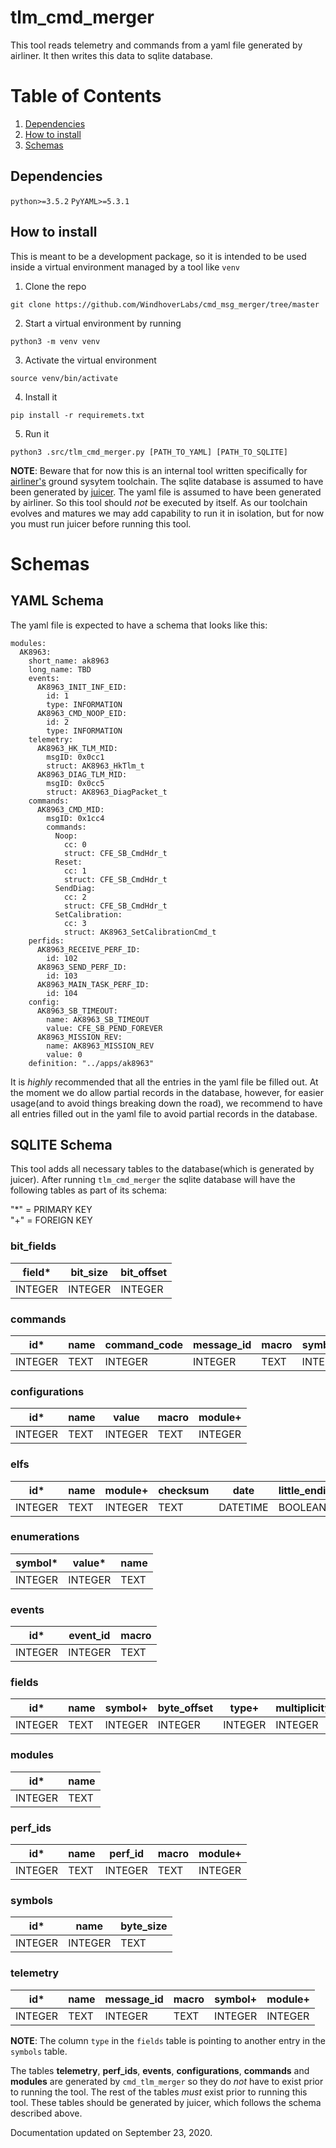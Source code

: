 # tlm_cmd_merger
This tool reads telemetry and commands from a yaml file generated by airliner. It then writes this data to sqlite database.

# Table of Contents
1. [Dependencies](#dependencies)
2. [How to install](#how_to_install)
3. [Schemas](#schemas)


## Dependencies <a name="dependencies"></a>
`python>=3.5.2`
`PyYAML>=5.3.1`


## How to install <a name="how_to_install"></a>
This is meant to be a development package, so it is intended to be used inside a virtual environment managed by a tool like `venv `

1. Clone the repo 
```
git clone https://github.com/WindhoverLabs/cmd_msg_merger/tree/master
```
2. Start  a virtual environment by running 
```
python3 -m venv venv
``` 
3. Activate the virtual environment 
```
source venv/bin/activate
```
4. Install it
```
pip install -r requiremets.txt
```

5. Run it
```
python3 .src/tlm_cmd_merger.py [PATH_TO_YAML] [PATH_TO_SQLITE] 
```

**NOTE**: Beware that for now this is an internal tool written specifically for [airliner's](https://github.com/WindhoverLabs/airliner)  ground sysytem toolchain. The sqlite database is assumed to have been generated by [juicer](https://github.com/WindhoverLabs/juicer). The yaml file is assumed to have been generated by airliner. So this tool should *not* be executed by itself. As our toolchain evolves and matures we may add capability to run it in isolation, but for now you must run juicer before running this tool.


# Schemas <a name="schemas"></a>

## YAML Schema
The yaml file is expected to have a schema that looks like this:

```
modules:
  AK8963:
    short_name: ak8963
    long_name: TBD
    events:
      AK8963_INIT_INF_EID:
        id: 1
        type: INFORMATION
      AK8963_CMD_NOOP_EID:
        id: 2
        type: INFORMATION
    telemetry:
      AK8963_HK_TLM_MID:
        msgID: 0x0cc1
        struct: AK8963_HkTlm_t
      AK8963_DIAG_TLM_MID:
        msgID: 0x0cc5
        struct: AK8963_DiagPacket_t
    commands:
      AK8963_CMD_MID:
        msgID: 0x1cc4
        commands:
          Noop:
            cc: 0
            struct: CFE_SB_CmdHdr_t
          Reset:
            cc: 1
            struct: CFE_SB_CmdHdr_t
          SendDiag:
            cc: 2
            struct: CFE_SB_CmdHdr_t
          SetCalibration:
            cc: 3
            struct: AK8963_SetCalibrationCmd_t
    perfids:
      AK8963_RECEIVE_PERF_ID:
        id: 102
      AK8963_SEND_PERF_ID:
        id: 103
      AK8963_MAIN_TASK_PERF_ID:
        id: 104
    config:
      AK8963_SB_TIMEOUT:
        name: AK8963_SB_TIMEOUT
        value: CFE_SB_PEND_FOREVER
      AK8963_MISSION_REV:
        name: AK8963_MISSION_REV
        value: 0
    definition: "../apps/ak8963"
```
It is _highly_ recommended that all the entries in the yaml file be filled out. At the moment we do allow
partial records in the database, however, for easier usage(and to avoid things breaking down the road), we recommend
to have all entries filled out in the yaml file to avoid partial records in the database.

## SQLITE Schema
This tool adds all necessary tables to the database(which is generated by juicer). After running `tlm_cmd_merger`
the sqlite database will have the following tables as part of its schema:


"*" = PRIMARY KEY  
"+" = FOREIGN KEY

### bit_fields
|field* | bit_size   | bit_offset |
|---|---|---|
| INTEGER | INTEGER | INTEGER |


### commands
|id* | name   | command_code | message_id | macro | symbol+ | module+ |
|---|---|---|---|---|---|---|
| INTEGER | TEXT | INTEGER | INTEGER |TEXT | INTEGER | INTEGER |

### configurations
|id* | name   | value | macro | module+ |
|---|---|---|---|---|
| INTEGER | TEXT | INTEGER | TEXT | INTEGER

### elfs
| id* | name | module+ | checksum | date | little_endian |
| --- | --- | --- | --- | --- | --- |
|INTEGER | TEXT | INTEGER | TEXT | DATETIME | BOOLEAN |

###  enumerations
| symbol* | value* | name |
| --- | --- | --- |
| INTEGER | INTEGER | TEXT |

### events
| id* | event_id | macro |
| --- | --- | --- |
| INTEGER | INTEGER | TEXT

### fields
| id* | name | symbol+ | byte_offset | type+ | multiplicity | little_endian
| --- | --- | --- | ---| --- | --- | --- |
| INTEGER | TEXT | INTEGER |INTEGER | INTEGER | INTEGER | BOOLEAN |

### modules
| id* | name |
| --- | --- |
| INTEGER | TEXT |

### perf_ids
| id* | name | perf_id | macro | module+ |
| --- | --- | --- | ---| --- |
| INTEGER | TEXT | INTEGER | TEXT | INTEGER |

### symbols
| id* | name | byte_size |
| ---| --- | --- |
| INTEGER | INTEGER | TEXT | INTEGER
 
### telemetry
| id* | name | message_id | macro | symbol+ | module+ |
| --- | --- | ---| ---| ---| ---|
| INTEGER | TEXT | INTEGER | TEXT | INTEGER | INTEGER

**NOTE**: The column `type` in the `fields` table is pointing to another entry in the `symbols` table.

The tables **telemetry**, **perf_ids**, **events**, **configurations**,  **commands** and **modules** are generated by `cmd_tlm_merger` so they do *not* have to exist prior to running the tool. The rest of the tables *must* exist prior to running this tool. These tables should be generated by juicer, which follows the schema described above.

Documentation updated on September 23, 2020.
